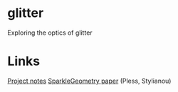 # glitter
Exploring the optics of glitter

# Links
[Project notes](https://docs.google.com/document/d/1eWWUWsdsPODOIP9aJ0DG5k2nGUHaMJvG3zi6A7wgaEk/edit)
[SparkleGeometry paper](https://www.cv-foundation.org/openaccess/content_cvpr_2016_workshops/w16/papers/Stylianou_SparkleGeometry_Glitter_Imaging_CVPR_2016_paper.pdf) (Pless, Stylianou)
